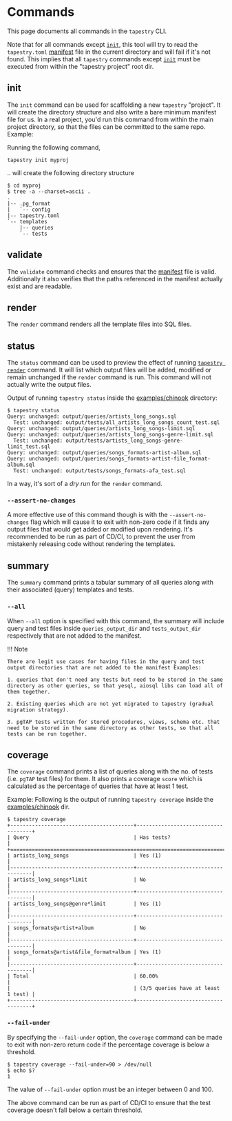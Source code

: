 # Commands

This page documents all commands in the `tapestry` CLI.

Note that for all commands except [`init`](#init), this tool will try
to read the `tapestry.toml` [manifest](manifest.md) file in the
current directory and will fail if it's not found. This implies that
all `tapestry` commands except [`init`](#init) must be executed from
within the "tapestry project" root dir.

## init

The `init` command can be used for scaffolding a new `tapestry`
"project". It will create the directory structure and also write a
bare minimum manifest file for us. In a real project, you'd run this
command from within the main project directory, so that the files can
be committed to the same repo. Example:

Running the following command,

```shell
tapestry init myproj
```

.. will create the following directory structure

```shell
$ cd myproj
$ tree -a --charset=ascii .
.
|-- .pg_format
|   `-- config
|-- tapestry.toml
`-- templates
    |-- queries
    `-- tests
```

## validate

The `validate` command checks and ensures that the
[manifest](manifest.md) file is valid. Additionally it also verifies
that the paths referenced in the manifest actually exist and are
readable.

## render

The `render` command renders all the template files into SQL files.

## status

The `status` command can be used to preview the effect of running
[`tapestry render`](#render) command. It will list which output files
will be added, modified or remain unchanged if the `render` command is
run. This command will not actually write the output files.

Output of running `tapestry status` inside the
[examples/chinook](https://github.com/naiquevin/tapestry/tree/main/examples/chinook)
directory:

```shell
$ tapestry status
Query: unchanged: output/queries/artists_long_songs.sql
  Test: unchanged: output/tests/all_artists_long_songs_count_test.sql
Query: unchanged: output/queries/artists_long_songs-limit.sql
Query: unchanged: output/queries/artists_long_songs-genre-limit.sql
  Test: unchanged: output/tests/artists_long_songs-genre-limit_test.sql
Query: unchanged: output/queries/songs_formats-artist-album.sql
Query: unchanged: output/queries/songs_formats-artist-file_format-album.sql
  Test: unchanged: output/tests/songs_formats-afa_test.sql
```

In a way, it's sort of a _dry run_ for the `render` command.

### `--assert-no-changes`

A more effective use of this command though is with the
`--assert-no-changes` flag which will cause it to exit with non-zero
code if it finds any output files that would get added or modified
upon rendering. It's recommended to be run as part of CD/CI, to
prevent the user from mistakenly releasing code without rendering the
templates.

## summary

The `summary` command prints a tabular summary of all queries along
with their associated (query) templates and tests.

### `--all`

When `--all` option is specified with this command, the summary will
include query and test files inside `queries_output_dir` and
`tests_output_dir` respectively that are not added to the manifest.

!!! Note

    There are legit use cases for having files in the query and test
    output directories that are not added to the manifest Examples:

    1. queries that don't need any tests but need to be stored in the same
    directory as other queries, so that yesql, aiosql libs can load all of
    them together.

    2. Existing queries which are not yet migrated to tapestry (gradual
    migration strategy).

    3. pgTAP tests written for stored procedures, views, schema etc. that
    need to be stored in the same directory as other tests, so that all
    tests can be run together.

## coverage

The `coverage` command prints a list of queries along with the no. of
tests (i.e. `pgTAP` test files) for them. It also prints a coverage
`score` which is calculated as the percentage of queries that have at
least 1 test.

Example: Following is the output of running `tapestry coverage` inside
the
[examples/chinook](https://github.com/naiquevin/tapestry/tree/main/examples/chinook)
dir.

```shell
$ tapestry coverage
+----------------------------------------+------------------------------------+
| Query                                  | Has tests?                         |
+=============================================================================+
| artists_long_songs                     | Yes (1)                            |
|----------------------------------------+------------------------------------|
| artists_long_songs*limit               | No                                 |
|----------------------------------------+------------------------------------|
| artists_long_songs@genre*limit         | Yes (1)                            |
|----------------------------------------+------------------------------------|
| songs_formats@artist+album             | No                                 |
|----------------------------------------+------------------------------------|
| songs_formats@artist&file_format+album | Yes (1)                            |
|----------------------------------------+------------------------------------|
| Total                                  | 60.00%                             |
|                                        | (3/5 queries have at least 1 test) |
+----------------------------------------+------------------------------------+
```

### `--fail-under`

By specifying the `--fail-under` option, the `coverage` command can be
made to exit with non-zero return code if the percentage coverage is
below a threshold.

```shell
$ tapestry coverage --fail-under=90 > /dev/null
$ echo $?
1
```

The value of `--fail-under` option must be an integer between 0 and
100.

The above command can be run as part of CD/CI to ensure that the test
coverage doesn't fall below a certain threshold.
